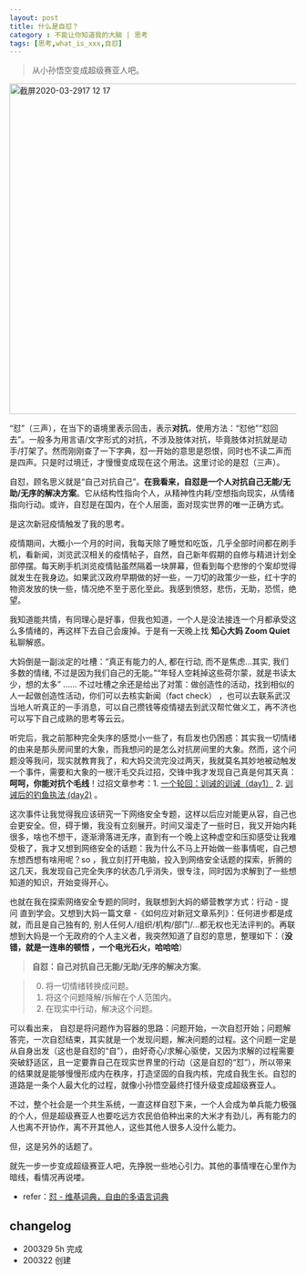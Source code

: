 ```yaml
---
layout: post
title: 什么是自怼？
category : 不能让你知道我的大脑 | 思考
tags: [思考,what_is_xxx,自怼]
---
```


> 从小孙悟空变成超级赛亚人吧。

<img width="581" alt="截屏2020-03-2917 12 17" src="https://user-images.githubusercontent.com/20737239/77845304-718e8500-71e0-11ea-9ee5-ed896bea5daa.png">

“怼”（三声），在当下的语境里表示回击，表示**对抗**，使用方法：“怼他”“怼回去”。一般多为用言语/文字形式的对抗，不涉及肢体对抗，毕竟肢体对抗就是动手/打架了。然而刚刚查了一下字典，怼一开始的意思是怨恨，同时也不读二声而是四声。只是时过境迁，才慢慢变成现在这个用法。这里讨论的是怼（三声）。

自怼，顾名思义就是“自己对抗自己”。**在我看来，自怼是一个人对抗自己无能/无助/无序的解决方案**。它从结构性指向个人，从精神性内耗/空想指向现实，从情绪指向行动。或许，自怼是在国内，在个人层面，面对现实世界的唯一正确方式。

是这次新冠疫情触发了我的思考。

疫情期间，大概小一个月的时间，我每天除了睡觉和吃饭，几乎全部时间都在刷手机，看新闻，浏览武汉相关的疫情帖子，自然，自己新年假期的自修与精进计划全部停摆。每天刷手机浏览疫情贴虽然隔着一块屏幕，但看到每个悲惨的个案却觉得就发生在我身边。如果武汉政府早期做的好一些，一刀切的政策少一些，红十字的物资发放的快一些，情况绝不至于恶化至此。我感到愤怒，悲伤，无助，恐慌，绝望。

我知道能共情，有同理心是好事，但我也知道，一个人是没法接连一个月都承受这么多情绪的，再这样下去自己会废掉。于是有一天晚上找 **知心大妈 Zoom Quiet** 私聊解惑。

大妈倒是一副淡定的吐槽：“真正有能力的人, 都在行动, 而不是焦虑…其实, 我们多数的情绪, 不过是因为我们自己的无能。”“年轻人空耗掉这些荷尔蒙，就是书读太少，想的太多” ...... 不过吐槽之余还是给出了对策：做创造性的活动，找到相似的人一起做创造性活动，你们可以去核实新闻（fact check） ，也可以去联系武汉当地人听真正的一手消息，可以自己攒钱等疫情褪去到武汉帮忙做义工，再不济也可以写下自己成熟的思考等云云。

听完后，我之前那种完全失序的感觉小一些了，有启发也仍困惑：其实我一切情绪的由来是那头房间里的大象，而我想问的是怎么对抗房间里的大象。然而，这个问题没等我问，现实就教育我了，和大妈交流完没过两天，我就莫名其妙地被动触发一个事件，需要和大象的一根汗毛交兵过招，交锋中我才发现自己真是何其天真：**呵呵，你能对抗个毛线**！过招文章参考：1. [一个轮回：训诫的训诫（day1）](http://www.huyuning.com/2019-ncov/2020/02/13/admonish&admonish/) 2. [训诫后的钓鱼执法 (day2)](http://www.huyuning.com/2019-ncov/2020/02/14/entrapment-operation/) 。

这次事件让我觉得我应该研究一下网络安全专题，这样以后应对能更从容，自己也会更安全。但，碍于懒，我没有立刻展开。时间又溜走了一些时日，我又开始内耗很多，啥也不想干，逐渐滑落进无序，直到有一个晚上这种虚空和压抑感受让我难受极了，我才又想到网络安全的话题：我为什么不马上开始做一些事情呢，自己想东想西想有啥用呢？so ，我立刻打开电脑，投入到网络安全话题的探索，折腾的这几天，我发现自己完全失序的状态几乎消失，很专注，同时因为求解到了一些想知道的知识，开始变得开心。

也就在我在探索网络安全专题的同时，我联想到大妈的蟒营教学方式：行动 - 提问 直到学会。又想到大妈一篇文章 -《如何应对新冠文章系列》：任何进步都是成就，而且是自己独有的, 别人任何人/组织/机构/部门/...都无权也无法评判的。再联想到大妈是一个无政府的个人主义者，我突然知道了自怼的意思，整理如下：（**没错，就是一连串的顿悟 ，一个电光石火，哈哈哈**）

> **自怼：自己对抗自己无能/无助/无序的解决方案**。

> 0. 将一切情绪转换成问题。
> 1. 将这个问题降解/拆解在个人范围内。
> 2. 在现实中行动，解决这个问题。

可以看出来， 自怼是将问题作为容器的思路：问题开始，一次自怼开始；问题解答完，一次自怼结束，其实就是一个发现问题，解决问题的过程。这个问题一定是从自身出发（这也是自怼的“自”），由好奇心/求解心驱使，又因为求解的过程需要突破舒适区，且一定要靠自己在现实世界里的行动（这是自怼的“怼”），所以带来的结果就是能够慢慢形成内在秩序，打造坚固的自我内核，完成自我生长。自怼的道路是一条个人最大化的过程，就像小孙悟空最终打怪升级变成超级赛亚人。

不过，整个社会是一个共生系统，一直这样自怼下来，一个人会成为单兵能力极强的个人，但是超级赛亚人也要吃远方农民伯伯种出来的大米才有劲儿，再有能力的人也离不开协作，离不开其他人，这些其他人很多人没什么能力。

但，这是另外的话题了。

就先一步一步变成超级赛亚人吧，先挣脱一些地心引力。其他的事情埋在心里作为暗线，看情况再说喽。


- refer：[怼 - 维基词典，自由的多语言词典](https://zh.m.wiktionary.org/zh-hans/%E6%80%BC)

## changelog
- 200329 5h 完成
- 200322 创建
